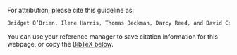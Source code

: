 For attribution, please cite this guideline as:

```{.txt .code-overflow-wrap}
Bridget O’Brien, Ilene Harris, Thomas Beckman, Darcy Reed, and David Cook. 2023. “The SRQR Guidelines for Writing Qualitative Research Articles version 1.1.” The EQUATOR Network Guideline Dissemination Platform. https://doi.org/10.1234/equator/1010101.
```

You can use your reference manager to save citation information for this webpage, or copy the [BibTeX below](#citation).